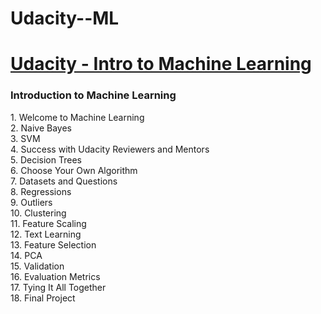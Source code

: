 # Udacity--ML
<h1><a href ='https://classroom.udacity.com/courses/ud120-india'>Udacity - Intro to Machine Learning</a></h1>
<h3>Introduction to Machine Learning</h3>
1.	Welcome to Machine Learning<br>
2.	Naive Bayes<br>
3.	SVM<br>
4.	Success with Udacity Reviewers and Mentors<br>
5.	Decision Trees<br>
6.	Choose Your Own Algorithm<br>
7.	Datasets and Questions<br>
8.	Regressions<br>
9.	Outliers<br>
10.	Clustering<br>
11.	Feature Scaling<br>
12.	Text Learning<br>
13.	Feature Selection<br>
14.	PCA<br>
15.	Validation<br>
16.	Evaluation Metrics<br>
17.	Tying It All Together<br>
18.	Final Project<br>
